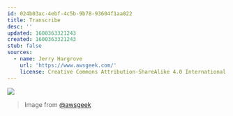 ```yaml
---
id: 024b03ac-4ebf-4c5b-9b78-93604f1aa022
title: Transcribe
desc: ''
updated: 1600363321243
created: 1600363321243
stub: false
sources:
  - name: Jerry Hargrove
    url: 'https://www.awsgeek.com/'
    license: Creative Commons Attribution-ShareAlike 4.0 International License
---
```

![](/assets/images/Amazon-Transcribe_en.jpg)
> Image from [@awsgeek](https://www.awsgeek.com/Amazon-Transcribe/)
